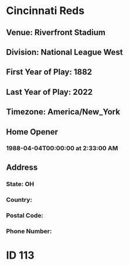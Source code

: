 # Cincinnati Reds
## Venue: Riverfront Stadium
## Division: National League West
## First Year of Play: 1882
## Last Year of Play: 2022
## Timezone: America/New_York
## Home Opener
### 1988-04-04T00:00:00 at 2:33:00 AM
## Address
### 
### State: OH
### Country: 
### Postal Code: 
### Phone Number: 
# ID 113